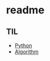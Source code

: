 # readme

## TIL
- [Python](https://github.com/sidsidsidsids/TIL/tree/master/python)
- [Algorithm](https://github.com/sidsidsidsids/TIL/tree/master/Algorithm)